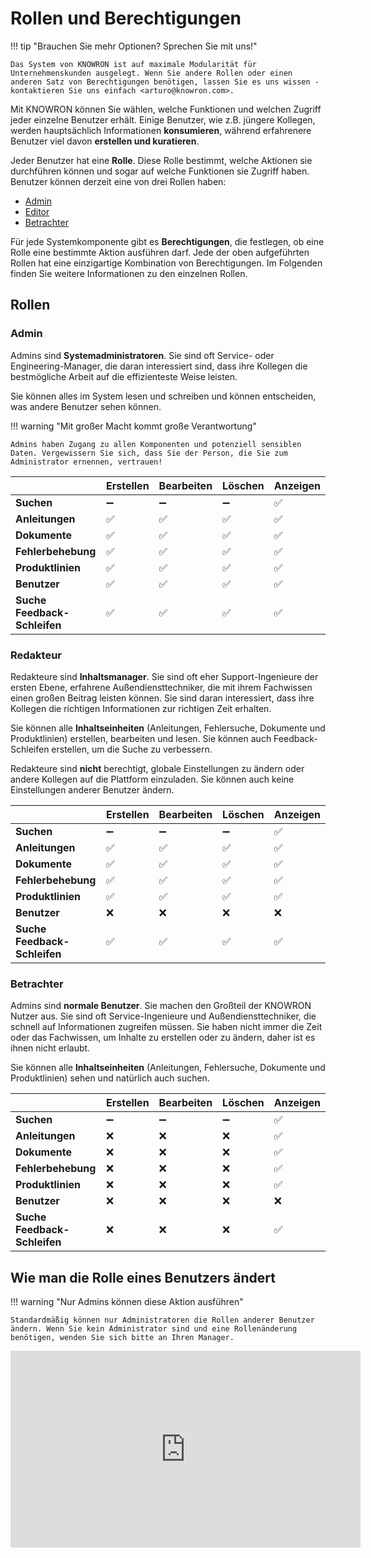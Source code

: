 # Rollen und Berechtigungen

!!! tip "Brauchen Sie mehr Optionen? Sprechen Sie mit uns!"

    Das System von KNOWRON ist auf maximale Modularität für Unternehmenskunden ausgelegt. Wenn Sie andere Rollen oder einen anderen Satz von Berechtigungen benötigen, lassen Sie es uns wissen - kontaktieren Sie uns einfach <arturo@knowron.com>.

Mit KNOWRON können Sie wählen, welche Funktionen und welchen Zugriff jeder einzelne Benutzer erhält. Einige Benutzer, wie z.B. jüngere Kollegen, werden hauptsächlich Informationen **konsumieren**, während erfahrenere Benutzer viel davon **erstellen und kuratieren**.

Jeder Benutzer hat eine **Rolle**. Diese Rolle bestimmt, welche Aktionen sie durchführen können und sogar auf welche Funktionen sie Zugriff haben. Benutzer können derzeit eine von drei Rollen haben: 

- [Admin](#admin)
- [Editor](#editor)
- [Betrachter](#viewer)

Für jede Systemkomponente gibt es **Berechtigungen**, die festlegen, ob eine Rolle eine bestimmte Aktion ausführen darf. Jede der oben aufgeführten Rollen hat eine einzigartige Kombination von Berechtigungen. Im Folgenden finden Sie weitere Informationen zu den einzelnen Rollen.

## Rollen

### Admin

Admins sind **Systemadministratoren**. Sie sind oft Service- oder Engineering-Manager, die daran interessiert sind, dass ihre Kollegen die bestmögliche Arbeit auf die effizienteste Weise leisten. 

Sie können alles im System lesen und schreiben und können entscheiden, was andere Benutzer sehen können.

!!! warning "Mit großer Macht kommt große Verantwortung"

    Admins haben Zugang zu allen Komponenten und potenziell sensiblen Daten. Vergewissern Sie sich, dass Sie der Person, die Sie zum Administrator ernennen, vertrauen!

| | Erstellen | Bearbeiten | Löschen | Anzeigen |
|-----------------------|--------|------|--------|------|
| **Suchen** |➖|➖|➖|✅|
| **Anleitungen** |✅|✅|✅|✅|
| **Dokumente** |✅|✅|✅|✅|
| **Fehlerbehebung** |✅|✅|✅|✅|
| **Produktlinien** |✅|✅|✅|✅|
| **Benutzer** |✅|✅|✅|✅|
| **Suche Feedback-Schleifen** |✅|✅|✅|✅|

### Redakteur

Redakteure sind **Inhaltsmanager**. Sie sind oft eher Support-Ingenieure der ersten Ebene, erfahrene Außendiensttechniker, die mit ihrem Fachwissen einen großen Beitrag leisten können. Sie sind daran interessiert, dass ihre Kollegen die richtigen Informationen zur richtigen Zeit erhalten. 

Sie können alle **Inhaltseinheiten** (Anleitungen, Fehlersuche, Dokumente und Produktlinien) erstellen, bearbeiten und lesen. Sie können auch Feedback-Schleifen erstellen, um die Suche zu verbessern.

Redakteure sind **nicht** berechtigt, globale Einstellungen zu ändern oder andere Kollegen auf die Plattform einzuladen. Sie können auch keine Einstellungen anderer Benutzer ändern.

| | Erstellen | Bearbeiten | Löschen | Anzeigen |
|-----------------------|--------|------|--------|------|
| **Suchen** |➖|➖|➖|✅|
| **Anleitungen** |✅|✅|✅|✅|
| **Dokumente** |✅|✅|✅|✅|
| **Fehlerbehebung** |✅|✅|✅|✅|
| **Produktlinien** |✅|✅|✅|✅|
| **Benutzer** |❌|❌|❌|❌|
| **Suche Feedback-Schleifen** |✅|✅|✅|✅|

### Betrachter

Admins sind **normale Benutzer**. Sie machen den Großteil der KNOWRON Nutzer aus. Sie sind oft Service-Ingenieure und Außendiensttechniker, die schnell auf Informationen zugreifen müssen. Sie haben nicht immer die Zeit oder das Fachwissen, um Inhalte zu erstellen oder zu ändern, daher ist es ihnen nicht erlaubt.

Sie können alle **Inhaltseinheiten** (Anleitungen, Fehlersuche, Dokumente und Produktlinien) sehen und natürlich auch suchen.

| | Erstellen | Bearbeiten | Löschen | Anzeigen |
|-----------------------|--------|------|--------|------|
| **Suchen** |➖|➖|➖|✅|
| **Anleitungen** |❌|❌|❌|✅|
| **Dokumente** |❌|❌|❌|✅|
| **Fehlerbehebung** |❌|❌|❌|✅|
| **Produktlinien** |❌|❌|❌|✅|
| **Benutzer** |❌|❌|❌|❌|
| **Suche Feedback-Schleifen** |❌|❌|❌|✅|

## Wie man die Rolle eines Benutzers ändert

!!! warning "Nur Admins können diese Aktion ausführen"

    Standardmäßig können nur Administratoren die Rollen anderer Benutzer ändern. Wenn Sie kein Administrator sind und eine Rollenänderung benötigen, wenden Sie sich bitte an Ihren Manager.

<p align="center">
<iframe width="560" height="315" src="https://www.youtube.com/embed/vvCPLvc_bmM" title="Editing users' roles" frameborder="0" allow="accelerometer; autoplay; clipboard-write; encrypted-media; gyroscope; picture-in-picture" allowfullscreen></iframe>
</p>